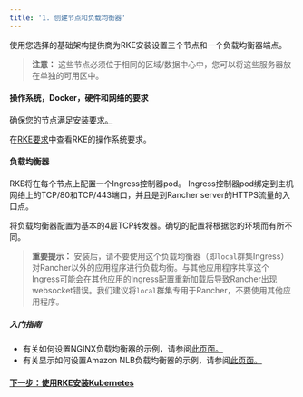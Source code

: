 ```yaml
---
title: '1. 创建节点和负载均衡器'
---
```


使用您选择的基础架构提供商为RKE安装设置三个节点和一个负载均衡器端点。

> **注意：** 这些节点必须位于相同的区域/数据中心中，您可以将这些服务器放在单独的可用区中。

#### 操作系统，Docker，硬件和网络的要求

确保您的节点满足[安装要求。](/docs/installation/requirements/)

在[RKE要求]({{<baseurl>}}/rke/latest/en/os/)中查看RKE的操作系统要求。

#### 负载均衡器

RKE将在每个节点上配置一个Ingress控制器pod。 Ingress控制器pod绑定到主机网络上的TCP/80和TCP/443端口，并且是到Rancher server的HTTPS流量的入口点。

将负载均衡器配置为基本的4层TCP转发器。确切的配置将根据您的环境而有所不同。

> **重要提示：**
> 安装后，请不要使用这个负载均衡器（即`local`群集Ingress）对Rancher以外的应用程序进行负载均衡。与其他应用程序共享这个Ingress可能会在其他应用的Ingress配置重新加载后导致Rancher出现websocket错误。我们建议将`local`群集专用于Rancher，不要使用其他应用程序。

##### 入门指南

- 有关如何设置NGINX负载均衡器的示例，请参阅[此页面。](/docs/installation/k8s-install/create-nodes-lb/nginx/)
- 有关显示如何设置Amazon NLB负载均衡器的示例，请参阅[此页面。](/docs/installation/k8s-install/create-nodes-lb/nlb/)

#### [下一步：使用RKE安装Kubernetes](/docs/installation/k8s-install/kubernetes-rke/)
